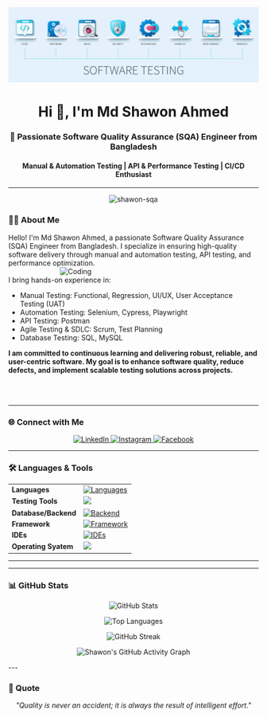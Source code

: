 ![logo](https://github.com/obaidsajjad-SQA-Engineer/obaidsajjad-SQA-Engineer/blob/main/sqa-manual-automatic-functional-and-regression-testing.png)
<h1 align="center">Hi 👋, I'm Md Shawon Ahmed</h1>
<h3 align="center">🚀 Passionate Software Quality Assurance (SQA) Engineer from Bangladesh</h3>
<h4 align="center">Manual & Automation Testing | API & Performance Testing | CI/CD Enthusiast</h4>

---
<p align="center"> 
  <img src="https://komarev.com/ghpvc/?username=shawon-sqa&label=Profile%20views&color=0e75b6&style=flat" alt="shawon-sqa" /> 
</p>

### 👨‍💻 About Me  
Hello! I'm Md Shawon Ahmed, a passionate Software Quality Assurance (SQA) Engineer from Bangladesh. I specialize in ensuring high-quality software delivery through manual and automation testing, API testing, and performance optimization.
 <img align="right" alt="Coding" width="400" src="https://media3.giphy.com/media/qgQUggAC3Pfv687qPC/giphy.gif?cid=ecf05e471l162d1bw4i6pqb4xhb1j8qmxvyaz78c7063hq4m&ep=v1_gifs_search&rid=giphy.gif&ct=g">
<br><br>I bring hands-on experience in:

- Manual Testing: Functional, Regression, UI/UX, User Acceptance Testing (UAT)
- Automation Testing: Selenium, Cypress, Playwright
- API Testing: Postman
- Agile Testing & SDLC: Scrum, Test Planning
- Database Testing: SQL, MySQL

**I am committed to continuous learning and delivering robust, reliable, and user-centric software. My goal is to enhance software quality, reduce defects, and implement scalable testing solutions across projects.**

<br><br>

---

### 🌐 Connect with Me
<p align="center">
  <a href="https://linkedin.com/in/mdshawonahmed" target="_blank">
    <img src="https://img.shields.io/badge/LinkedIn-%231E77B5.svg?style=for-the-badge&logo=linkedin&logoColor=white" alt="LinkedIn" />
  </a>
  <a href="https://instagram.com/__life__racer_2.0" target="_blank">
  <img src="https://img.shields.io/badge/Instagram-%23E4405F.svg?style=for-the-badge&logo=instagram&logoColor=white" alt="Instagram" />
  </a>
  <a href="https://www.facebook.com/shawon.ahamed.9250" target="_blank">
    <img src="https://img.shields.io/badge/Facebook-%232E87FB.svg?style=for-the-badge&logo=facebook&logoColor=white" alt="Facebook" />
  </a>
</p>

---

### 🛠️ Languages & Tools
</p>
<table align="center">
  <tr>
    <td><strong>Languages</strong></td>
    <td>
      <a href="https://skillicons.dev">
        <img src="https://skillicons.dev/icons?i=c,java,dart" alt="Languages"/>
      </a>
    </td>
  </tr>
  <tr>
    <td><strong>Testing Tools</strong></td>
    <td>
      <a href="https://skillicons.dev">
       <img src="https://skillicons.dev/icons?i=selenium,cypress,postman,playwright" height="40"/>
      </a>
    </td>
  </tr>
  <tr>
    <td><strong>Database/Backend</strong></td>
    <td>
      <a href="https://skillicons.dev">
        <img src="https://skillicons.dev/icons?i=mysql,firebase" alt="Backend"/>
      </a>
    </td>
  </tr>
  <tr>
    <td><strong>Framework</strong></td>
    <td>
      <a href="https://skillicons.dev">
        <img src="https://skillicons.dev/icons?i=flutter" alt="Framework"/>
      </a>
    </td>
  </tr>
  <tr>
    <td><strong>IDEs</strong></td>
    <td>
      <a href="https://skillicons.dev">
        <img src="https://skillicons.dev/icons?i=androidstudio,vscode,eclipse" alt="IDEs"/>
      </a>
    </td>
  </tr>
  <tr>
    <td><strong>Operating Syatem</strong></td>
    <td>
      <a href="https://skillicons.dev">
         <img src="https://skillicons.dev/icons?i=git,linux" height="40"/>
      </a>
    </td>
  </tr>
</table>

---
---

### 📊 GitHub Stats
<p align="center">
  <img src="https://github-readme-stats.vercel.app/api?username=shawon-sqa&show_icons=true&theme=algolia" alt="GitHub Stats" />
</p>

<p align="center">
  <img src="https://github-readme-stats.vercel.app/api/top-langs?username=shawon-sqa&show_icons=true&locale=en&layout=compact&theme=algolia" alt="Top Languages" />
</p>

<p align="center">
  <img src="https://github-readme-streak-stats.herokuapp.com/?user=shawon-sqa&theme=algolia" alt="GitHub Streak" />
</p>
<p align="center">
  <img src="https://github-readme-activity-graph.vercel.app/graph?username=shawon-sqa&custom_title=Shawon's%20GitHub%20Activity%20Graph&bg_color=0D1117&color=7F3FBF&line=7F3FBF&point=7F3FBF&area_color=FFFFFF&title_color=FFFFFF&area=true" alt="Shawon's GitHub Activity Graph" />
</p>
---

### 🌟 Quote
<p align="center">
  <em>"Quality is never an accident; it is always the result of intelligent effort."</em>
</p>

